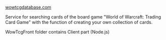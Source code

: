 [wowtcgdatabase.com](http://www.wowtcgdatabase.com)

Service for searching cards of the board game "World of Warcraft: Trading Card Game" with the function of creating your own collection of cards. 

WowTcgFront folder contains Client part (Node.js)
